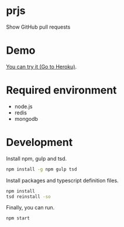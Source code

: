 prjs
====
Show GitHub pull requests

# Demo
[You can try it (Go to Heroku)](https://prjs.herokuapp.com/).

# Required environment
- node.js
- redis
- mongodb

# Development
Install npm, gulp and tsd.
```sh
npm install -g npm gulp tsd
```

Install packages and typescript definition files.

```sh
npm install
tsd reinstall -so
```

Finally, you can run.

```sh
npm start
```
